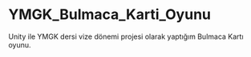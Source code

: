 # YMGK_Bulmaca_Karti_Oyunu
Unity ile YMGK dersi vize dönemi projesi olarak yaptığım Bulmaca Kartı oyunu.
